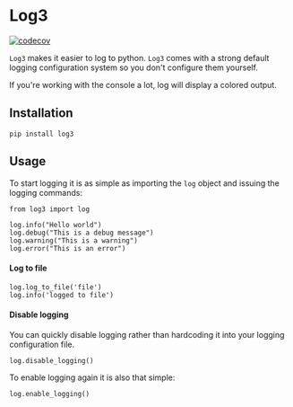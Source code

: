 # Log3

[![codecov](https://codecov.io/gh/orlandodiaz/log3/branch/master/graph/badge.svg)](https://codecov.io/gh/orlandodiaz/log3)

`Log3` makes it easier to log to python. `Log3` comes with a strong default
logging configuration system so you don't configure them yourself.

If you're working with the console a lot, log will display a colored output.

 ## Installation

    pip install log3

## Usage

 To start logging it is as simple as importing the `log` object and issuing the logging
 commands:

    from log3 import log

    log.info("Hello world")
    log.debug("This is a debug message")
    log.warning("This is a warning")
    log.error("This is an error")

#### Log to file

    log.log_to_file('file')
    log.info('logged to file')

#### Disable logging

You can quickly disable logging rather than hardcoding it into your logging
configuration file.

    log.disable_logging()

To enable logging again it is also that simple:

    log.enable_logging()


